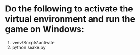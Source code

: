 # Do the following to activate the virtual environment and run the game on Windows:
1. venv\Scripts\activate
2. python snake.py